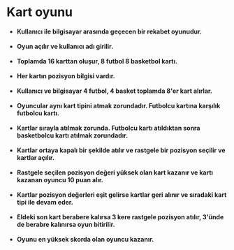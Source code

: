 # Kart oyunu<center>
- <strong>Kullanıcı ile bilgisayar arasında geçecen bir rekabet oyunudur.<br><br>
- Oyun açılır ve kullanıcı adı girilir.<br><br>
- Toplamda 16 karttan oluşur, 8 futbol 8 basketbol kartı.<br><br>
- Her kartın pozisyon bilgisi vardır.<br><br>
- Kullanıcı ve bilgisayar 4 futbol, 4 basket toplamda 8'er kart alırlar.<br><br>
- Oyuncular aynı kart tipini atmak zorundadır. Futbolcu kartına karşılık futbolcu kartı.<br><br>
- Kartlar sırayla atılmak zorunda. Futbolcu kartı atıldıktan sonra basketbolcu kartı atılmak zorundadır.<br><br>
- Kartlar ortaya kapalı bir şekilde atılır ve rastgele bir pozisyon seçilir ve kartlar açılır.<br><br>
- Rastgele seçilen pozisyon değeri yüksek olan kart kazanır ve kartı kazanan oyuncu 10 puan alır.<br><br>
- Kartlar pozisyon değerleri eşit gelirse kartlar geri alınır ve sıradaki kart tipi ile devam eder.<br><br>
- Eldeki son kart berabere kalırsa 3 kere rastgele pozisyon atılır, 3'ünde de berabre kalınırsa oyun bitirilir.<br><br>
- Oyunu en yüksek skorda olan oyuncu kazanır.<br></strong><br>
